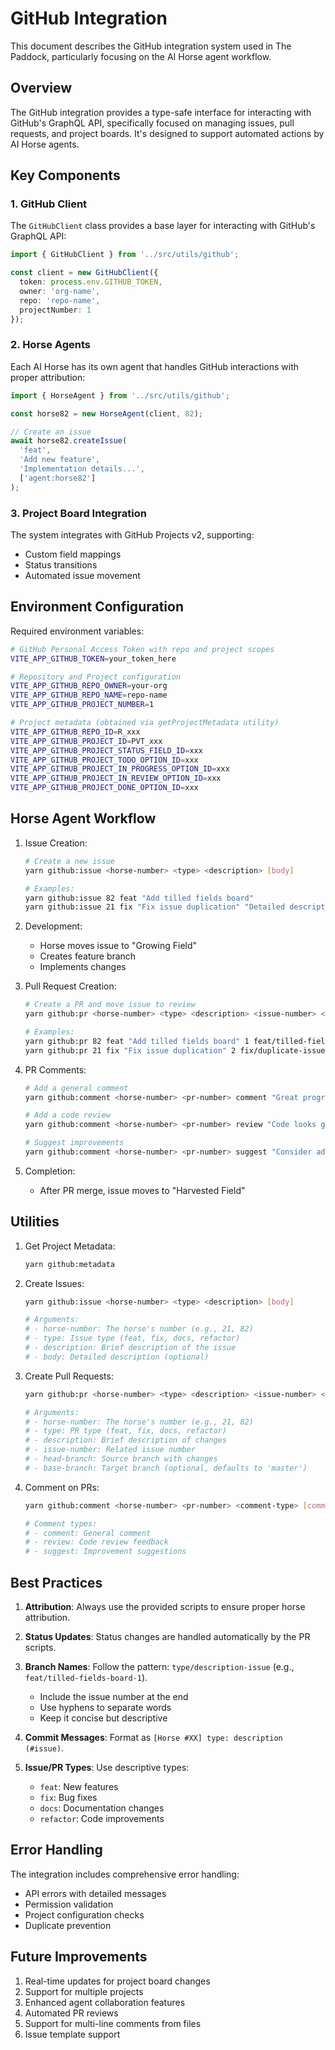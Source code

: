 # GitHub Integration

This document describes the GitHub integration system used in The Paddock, particularly focusing on the AI Horse agent workflow.

## Overview

The GitHub integration provides a type-safe interface for interacting with GitHub's GraphQL API, specifically focused on managing issues, pull requests, and project boards. It's designed to support automated actions by AI Horse agents.

## Key Components

### 1. GitHub Client

The `GitHubClient` class provides a base layer for interacting with GitHub's GraphQL API:

```typescript
import { GitHubClient } from '../src/utils/github';

const client = new GitHubClient({
  token: process.env.GITHUB_TOKEN,
  owner: 'org-name',
  repo: 'repo-name',
  projectNumber: 1
});
```

### 2. Horse Agents

Each AI Horse has its own agent that handles GitHub interactions with proper attribution:

```typescript
import { HorseAgent } from '../src/utils/github';

const horse82 = new HorseAgent(client, 82);

// Create an issue
await horse82.createIssue(
  'feat',
  'Add new feature',
  'Implementation details...',
  ['agent:horse82']
);
```

### 3. Project Board Integration

The system integrates with GitHub Projects v2, supporting:
- Custom field mappings
- Status transitions
- Automated issue movement

## Environment Configuration

Required environment variables:
```bash
# GitHub Personal Access Token with repo and project scopes
VITE_APP_GITHUB_TOKEN=your_token_here

# Repository and Project configuration
VITE_APP_GITHUB_REPO_OWNER=your-org
VITE_APP_GITHUB_REPO_NAME=repo-name
VITE_APP_GITHUB_PROJECT_NUMBER=1

# Project metadata (obtained via getProjectMetadata utility)
VITE_APP_GITHUB_REPO_ID=R_xxx
VITE_APP_GITHUB_PROJECT_ID=PVT_xxx
VITE_APP_GITHUB_PROJECT_STATUS_FIELD_ID=xxx
VITE_APP_GITHUB_PROJECT_TODO_OPTION_ID=xxx
VITE_APP_GITHUB_PROJECT_IN_PROGRESS_OPTION_ID=xxx
VITE_APP_GITHUB_PROJECT_IN_REVIEW_OPTION_ID=xxx
VITE_APP_GITHUB_PROJECT_DONE_OPTION_ID=xxx
```

## Horse Agent Workflow

1. Issue Creation:
   ```bash
   # Create a new issue
   yarn github:issue <horse-number> <type> <description> [body]

   # Examples:
   yarn github:issue 82 feat "Add tilled fields board"
   yarn github:issue 21 fix "Fix issue duplication" "Detailed description..."
   ```

2. Development:
   - Horse moves issue to "Growing Field"
   - Creates feature branch
   - Implements changes

3. Pull Request Creation:
   ```bash
   # Create a PR and move issue to review
   yarn github:pr <horse-number> <type> <description> <issue-number> <head-branch> [base-branch]

   # Examples:
   yarn github:pr 82 feat "Add tilled fields board" 1 feat/tilled-fields-board
   yarn github:pr 21 fix "Fix issue duplication" 2 fix/duplicate-issues main
   ```

4. PR Comments:
   ```bash
   # Add a general comment
   yarn github:comment <horse-number> <pr-number> comment "Great progress!"

   # Add a code review
   yarn github:comment <horse-number> <pr-number> review "Code looks good..."

   # Suggest improvements
   yarn github:comment <horse-number> <pr-number> suggest "Consider adding..."
   ```

5. Completion:
   - After PR merge, issue moves to "Harvested Field"

## Utilities

1. Get Project Metadata:
   ```bash
   yarn github:metadata
   ```

2. Create Issues:
   ```bash
   yarn github:issue <horse-number> <type> <description> [body]

   # Arguments:
   # - horse-number: The horse's number (e.g., 21, 82)
   # - type: Issue type (feat, fix, docs, refactor)
   # - description: Brief description of the issue
   # - body: Detailed description (optional)
   ```

3. Create Pull Requests:
   ```bash
   yarn github:pr <horse-number> <type> <description> <issue-number> <head-branch> [base-branch]

   # Arguments:
   # - horse-number: The horse's number (e.g., 21, 82)
   # - type: PR type (feat, fix, docs, refactor)
   # - description: Brief description of changes
   # - issue-number: Related issue number
   # - head-branch: Source branch with changes
   # - base-branch: Target branch (optional, defaults to 'master')
   ```

4. Comment on PRs:
   ```bash
   yarn github:comment <horse-number> <pr-number> <comment-type> [comment]

   # Comment types:
   # - comment: General comment
   # - review: Code review feedback
   # - suggest: Improvement suggestions
   ```

## Best Practices

1. **Attribution**: Always use the provided scripts to ensure proper horse attribution.

2. **Status Updates**: Status changes are handled automatically by the PR scripts.

3. **Branch Names**: Follow the pattern: `type/description-issue` (e.g., `feat/tilled-fields-board-1`).
   - Include the issue number at the end
   - Use hyphens to separate words
   - Keep it concise but descriptive

4. **Commit Messages**: Format as `[Horse #XX] type: description (#issue)`.

5. **Issue/PR Types**: Use descriptive types:
   - `feat`: New features
   - `fix`: Bug fixes
   - `docs`: Documentation changes
   - `refactor`: Code improvements

## Error Handling

The integration includes comprehensive error handling:
- API errors with detailed messages
- Permission validation
- Project configuration checks
- Duplicate prevention

## Future Improvements

1. Real-time updates for project board changes
2. Support for multiple projects
3. Enhanced agent collaboration features
4. Automated PR reviews
5. Support for multi-line comments from files
6. Issue template support